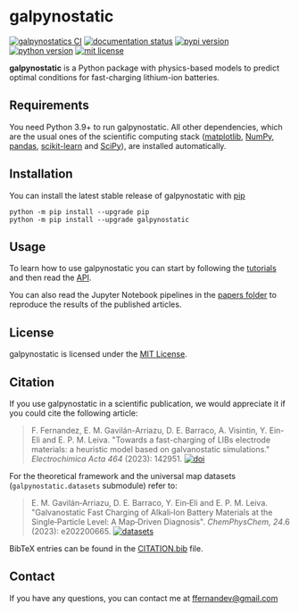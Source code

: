 # galpynostatic

[![galpynostatics CI](https://github.com/fernandezfran/galpynostatic/actions/workflows/CI.yml/badge.svg)](https://github.com/fernandezfran/galpynostatic/actions/workflows/CI.yml)
[![documentation status](https://readthedocs.org/projects/galpynostatic/badge/?version=latest)](https://galpynostatic.readthedocs.io/en/latest/?badge=latest)
[![pypi version](https://img.shields.io/pypi/v/galpynostatic)](https://pypi.org/project/galpynostatic/)
[![python version](https://img.shields.io/badge/python-3.9%2B-4584b6)](https://www.python.org/)
[![mit license](https://img.shields.io/badge/License-MIT-ffde57)](https://github.com/fernandezfran/galpynostatic/blob/main/LICENSE)

**galpynostatic** is a Python package with physics-based models to predict 
optimal conditions for fast-charging lithium-ion batteries.


## Requirements

You need Python 3.9+ to run galpynostatic. All other dependencies, which are the 
usual ones of the scientific computing stack
([matplotlib](https://matplotlib.org/), [NumPy](https://numpy.org/), 
[pandas](https://pandas.pydata.org/), [scikit-learn](https://scikit-learn.org/) 
and [SciPy](https://scipy.org/)), are installed automatically.


## Installation

You can install the latest stable release of galpynostatic with 
[pip](https://pip.pypa.io/en/latest/)

```
python -m pip install --upgrade pip
python -m pip install --upgrade galpynostatic
```


## Usage

To learn how to use galpynostatic you can start by following the 
[tutorials](https://galpynostatic.readthedocs.io/en/latest/tutorials/index.html)
and then read the 
[API](https://galpynostatic.readthedocs.io/en/latest/api/index.html).

You can also read the Jupyter Notebook pipelines in the
[papers folder](https://github.com/fernandezfran/galpynostatic/tree/main/papers) 
to reproduce the results of the published articles.


## License

galpynostatic is licensed under the 
[MIT License](https://github.com/fernandezfran/galpynostatic/blob/main/LICENSE).


## Citation

If you use galpynostatic in a scientific publication, we would appreciate it if 
you could cite the following article:

> F. Fernandez, E. M. Gavilán-Arriazu, D. E. Barraco, A. Visintin, Y. Ein-Eli and 
> E. P. M. Leiva. "Towards a fast-charging of LIBs electrode materials: a 
> heuristic model based on galvanostatic simulations." _Electrochimica Acta 464_
> (2023): 142951. [![doi](https://img.shields.io/badge/doi-10.1016/j.electacta.2023.142951-36abe8)](https://doi.org/10.1016/j.electacta.2023.142951)

For the theoretical framework and the universal map datasets 
(`galpynostatic.datasets` submodule) refer to:

> E. M. Gavilán‐Arriazu, D. E. Barraco, Y. Ein‐Eli and E. P. M. Leiva. 
> "Galvanostatic Fast Charging of Alkali‐Ion Battery Materials at the 
> Single‐Particle Level: A Map‐Driven Diagnosis". _ChemPhysChem, 24_.6 (2023): 
> e202200665. [![datasets](https://img.shields.io/badge/doi-10.1002/cphc.202200665-2f4995)](https://doi.org/10.1002/cphc.202200665)

BibTeX entries can be found in the 
[CITATION.bib](https://github.com/fernandezfran/galpynostatic/blob/main/CITATION.bib)
file.


## Contact

If you have any questions, you can contact me at <ffernandev@gmail.com>

